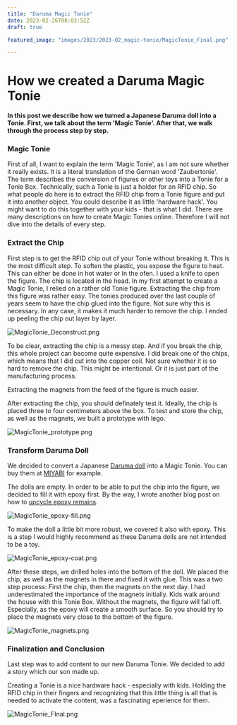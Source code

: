 ```yaml
---
title: "Daruma Magic Tonie"
date: 2023-02-26T08:03:52Z
draft: true

featured_image: "images/2023/2023-02_magic-tonie/MagicTonie_Final.png"

---
```


# How we created a Daruma Magic Tonie

**In this post we describe how we turned a Japanese Daruma doll into a Tonie. First, we talk about the term 'Magic Tonie'. After that, we walk through the process step by step.** 

### Magic Tonie

First of all, I want to explain the term 'Magic Tonie', as I am not sure whether it really exists. It is a literal translation of the German word 'Zaubertonie'. The term describes the conversion of figures or other toys into a Tonie for a Tonie Box. Technically, such a Tonie is just a holder for an RFID chip. So what people do here is to extract the RFID chip from a Tonie figure and put it into another object. You could describe it as little 'hardware hack'. You might want to do this together with your kids - that is what I did.
There are many descriptions on how to create Magic Tonies online. Therefore I will not dive into the details of every step.

### Extract the Chip

First step is to get the RFID chip out of your Tonie without breaking it. This is the most difficult step. To soften the plastic, you expose the figure to heat. This can either be done in hot water or in the ofen. I used a knife to open the figure. The chip is located in the head.
In my first attempt to create a Magic Tonie, I relied on a rather old Tonie figure. Extracting the chip from this figure was rather easy. The tonies produced over the last couple of years seem to have the chip glued into the figure. Not sure why this is necessary. In any case, it makes it much harder to remove the chip. I ended up peeling the chip out layer by layer.

![MagicTonie_Deconstruct.png](/images/2023/2023-02_magic-tonie/MagicTonie_Deconstruct.png)

To be clear, extracting the chip is a messy step. And if you break the chip, this whole project can become quite expensive. I did break one of the chips, which means that I did cut into the copper coil. Not sure whether it is so hard to remove the chip. This might be intentional. Or it is just part of the manufacturing process.

Extracting the magnets from the feed of the figure is much easier.

After extracting the chip, you should definately test it. Ideally, the chip is placed three to four centimeters above the box.
To test and store the chip, as well as the magnets, we built a prototype with lego.

![MagicTonie_prototype.png](/images/2023/2023-02_magic-tonie/MagicTonie_prototype.png)

### Transform Daruma Doll

We decided to convert a Japanese [Daruma doll](https://en.wikipedia.org/wiki/Daruma_doll) into a Magic Tonie. You can buy them at [MIYABI](https://origami-papier.eu/Daruma_3) for example.

The dolls are empty. In order to be able to put the chip into the figure, we decided to fill it with epoxy first. By the way, I wrote another blog post on how to [upcycle epoxy remains](https://www.davidbeck.online/post/2023-04_epoxy-mat/). 

![MagicTonie_epoxy-fill.png](/images/2023/2023-02_magic-tonie/MagicTonie_epoxy-fill.png)

To make the doll a little bit more robust, we covered it also with epoxy. This is a step I would highly recommend as these Daruma dolls are not intended to be a toy.

![MagicTonie_epoxy-coat.png](/images/2023/2023-02_magic-tonie/MagicTonie_epoxy-coat.png)

After these steps, we drilled holes into the bottom of the doll. We placed the chip, as well as the magnets in there and fixed it with glue. This was a two step process: First the chip, then the magnets on the next day. 
I had underestimated the importance of the magnets initially. Kids walk around the house with this Tonie Box. Without the magnets, the figure will fall off. Especially, as the epoxy will create a smooth surface. So you should try to place the magnets very close to the bottom of the figure.

![MagicTonie_magnets.png](/images/2023/2023-02_magic-tonie/MagicTonie_magnets.png)

### Finalization and Conclusion

Last step was to add content to our new Daruma Tonie. We decided to add a story which our son made up.

Creating a Tonie is a nice hardware hack - especially with kids. Holding the RFID chip in their fingers and recognizing that this little thing is all that is needed to activate the content, was a fascinating eperience for them.

![MagicTonie_FInal.png](/images/2023/2023-02_magic-tonie/MagicTonie_Final.png)
